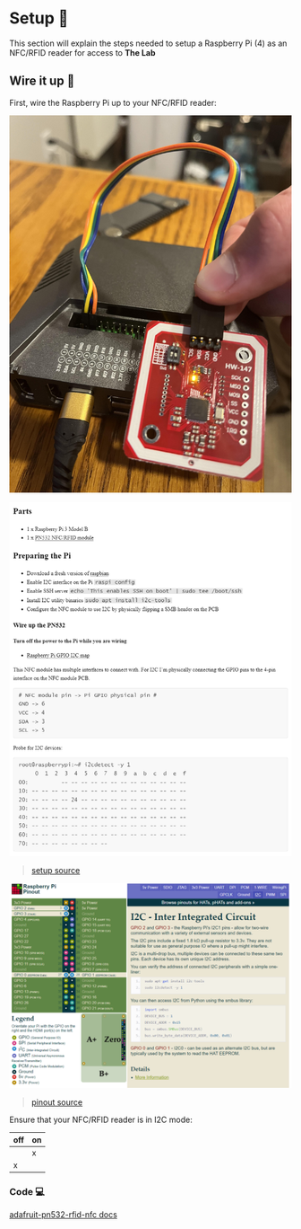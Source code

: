 # Setup 🔨

This section will explain the steps needed to setup a Raspberry Pi (4) as an NFC/RFID reader for access to **The Lab**

## Wire it up 🔌

First, wire the Raspberry Pi up to your NFC/RFID reader:

![connected](assets/connected.jpg)

![setup-and-pins](assets/setup-and-pins.png)

> [setup source](https://blog.stigok.com/2017/10/12/setting-up-a-pn532-nfc-module-on-a-raspberry-pi-using-i2c.html)

![pinout-detailed](assets/pinout-detailed.png)

> [pinout source](https://pinout.xyz/pinout/i2c)

Ensure that your NFC/RFID reader is in I2C mode:

| off | on |
|-----|----|
|     | x  |
| x   |    |

### Code 💻

[adafruit-pn532-rfid-nfc docs](https://learn.adafruit.com/adafruit-pn532-rfid-nfc/python-circuitpython)
